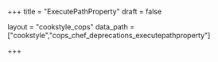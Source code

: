 +++
title = "ExecutePathProperty"
draft = false

layout = "cookstyle_cops"
data_path = ["cookstyle","cops_chef_deprecations_executepathproperty"]

+++

<!-- The content of this page is automatically generated from the
cops_chef_deprecations_executepathproperty.yml file in github.com/chef/cookstyle/blob/master/docs-chef-io/data/cookstyle/. -->
